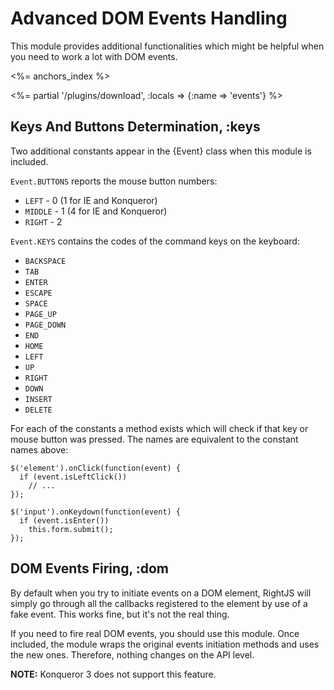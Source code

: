 # Advanced DOM Events Handling

This module provides additional functionalities which might be helpful when you need to work
a lot with DOM events.

<%= anchors_index %>

<%= partial '/plugins/download', :locals => {:name => 'events'} %>

## Keys And Buttons Determination, :keys

Two additional constants appear in the {Event} class when this module is included.

`Event.BUTTONS` reports the mouse button numbers:

* `LEFT` - 0 (1 for IE and Konqueror)
* `MIDDLE` - 1 (4 for IE and Konqueror)
* `RIGHT` - 2

`Event.KEYS` contains the codes of the command keys on the keyboard:

* `BACKSPACE`
* `TAB`
* `ENTER`
* `ESCAPE`
* `SPACE`
* `PAGE_UP`
* `PAGE_DOWN`
* `END`
* `HOME`
* `LEFT`
* `UP`
* `RIGHT`
* `DOWN`
* `INSERT`
* `DELETE`

For each of the constants a method exists which will check if that key or mouse button was pressed. The names 
are equivalent to the constant names above:

    $('element').onClick(function(event) {
      if (event.isLeftClick())
        // ...
    });

    $('input').onKeydown(function(event) {
      if (event.isEnter())
        this.form.submit();
    });

## DOM Events Firing, :dom

By default when you try to initiate events on a DOM element, RightJS will simply go through all the callbacks 
registered to the element by use of a fake event. This works fine, but it's not the real thing.

If you need to fire real DOM events, you should use this module. Once included, the module wraps the original
events initiation methods and uses the new ones. Therefore, nothing changes on the API level.

__NOTE:__ Konqueror 3 does not support this feature.
